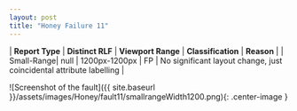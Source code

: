 ```yaml
---
layout: post
title: "Honey Failure 11"
---
```

| **Report Type** | **Distinct RLF** | **Viewport Range** | **Classification** | **Reason** |
| Small-Range| null | 1200px-1200px | FP | No significant layout change, just coincidental attribute labelling | 

![Screenshot of the fault]({{ site.baseurl }}/assets/images/Honey/fault11/smallrangeWidth1200.png){: .center-image }
